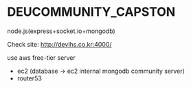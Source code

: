# DEUCOMMUNITY_CAPSTON
node.js(express+socket.io+mongodb)

Check site: http://devlhs.co.kr:4000/

use aws free-tier server
- ec2 (database -> ec2 internal mongodb community server)
- router53

